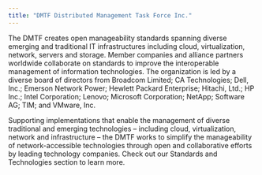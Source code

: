 ```yaml
---
title: "DMTF Distributed Management Task Force Inc."
---
```


The DMTF creates open manageability standards spanning diverse emerging and traditional IT infrastructures including cloud, virtualization, network, servers and storage. Member companies and alliance partners worldwide collaborate on standards to improve the interoperable management of information technologies. The organization is led by a diverse board of directors from Broadcom Limited; CA Technologies; Dell, Inc.; Emerson Network Power; Hewlett Packard Enterprise; Hitachi, Ltd.; HP Inc.; Intel Corporation; Lenovo; Microsoft Corporation; NetApp; Software AG; TIM; and VMware, Inc.

Supporting implementations that enable the management of diverse traditional and emerging technologies – including cloud, virtualization, network and infrastructure – the DMTF works to simplify the manageability of network-accessible technologies through open and collaborative efforts by leading technology companies. Check out our Standards and Technologies section to learn more.

